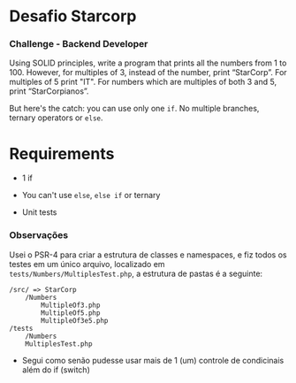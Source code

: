 # Desafio Starcorp

### Challenge - Backend Developer

Using SOLID principles, write a program that prints all the numbers from 1 to 100. However, for multiples of 3, instead of the number, print “StarCorp”. For multiples of 5 print "IT". For numbers which are multiples of both 3 and 5, print “StarCorpianos”.


But here's the catch: you can use only one `if`. No multiple branches, ternary operators or `else`.


# Requirements

* 1 if

* You can't use `else`, `else if` or ternary

* Unit tests


### Observações

Usei o PSR-4 para criar a estrutura de classes e namespaces, e fiz todos os testes em um único arquivo, localizado em `tests/Numbers/MultiplesTest.php`, a estrutura de pastas é a seguinte:
	
	/src/ => StarCorp
		/Numbers
			MultipleOf3.php
			MultipleOf5.php
			MultipleOf3e5.php
	/tests
		/Numbers
		MultiplesTest.php

- Segui como senão pudesse usar mais de 1 (um) controle de condicinais além do if (switch)